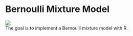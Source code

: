 # Bernoulli Mixture Model
![](https://img.shields.io/badge/Code-R-informational?style=flat&logo=<LOGO_NAME>&logoColor=white&color=bc2b7b)  
The goal is to implement a Bernoulli mixture model with R.

